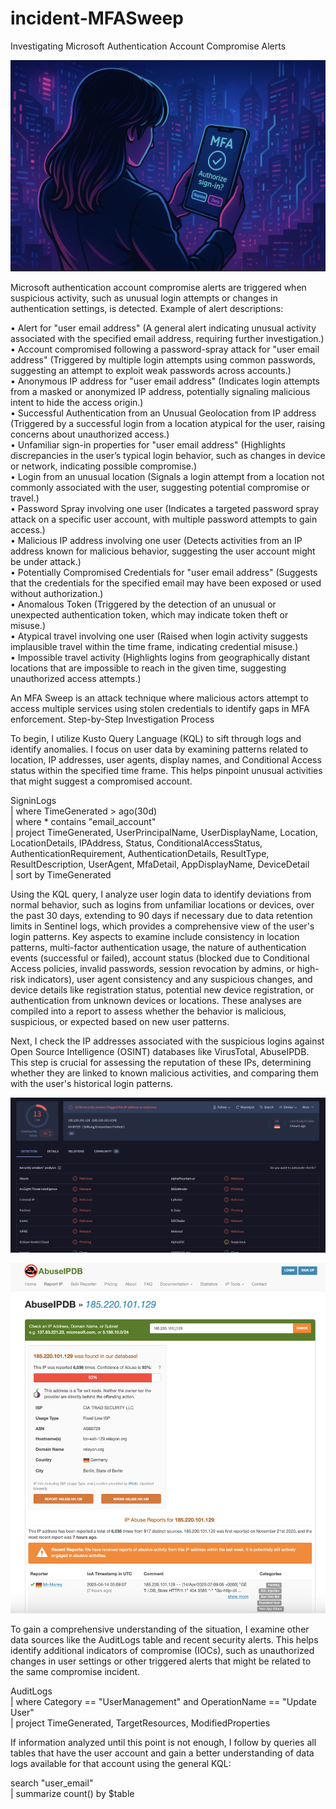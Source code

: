 # incident-MFASweep

Investigating Microsoft Authentication Account Compromise Alerts

![image](https://github.com/dita-cyber/incident-MFASweep/blob/52d0668547dab591eeb1719c69d54066916d381e/MFA2.png)

Microsoft authentication account compromise alerts are triggered when suspicious activity, such as unusual login attempts or changes in authentication settings, is detected. Example of alert descriptions:

•	Alert for "user email address" (A general alert indicating unusual activity associated with the specified email address, requiring further investigation.)<br/>
•	Account compromised following a password-spray attack for "user email address" (Triggered by multiple login attempts using common passwords, suggesting an attempt to exploit weak passwords across accounts.)<br/>
•	Anonymous IP address for "user email address" (Indicates login attempts from a masked or anonymized IP address, potentially signaling malicious intent to hide the access origin.)<br/>
•	Successful Authentication from an Unusual Geolocation from IP address (Triggered by a successful login from a location atypical for the user, raising concerns about unauthorized access.)<br/>
•	Unfamiliar sign-in properties for "user email address" (Highlights discrepancies in the user’s typical login behavior, such as changes in device or network, indicating possible compromise.)<br/>
•	Login from an unusual location (Signals a login attempt from a location not commonly associated with the user, suggesting potential compromise or travel.)<br/>
•	Password Spray involving one user (Indicates a targeted password spray attack on a specific user account, with multiple password attempts to gain access.)<br/>
•	Malicious IP address involving one user (Detects activities from an IP address known for malicious behavior, suggesting the user account might be under attack.)<br/>
•	Potentially Compromised Credentials for "user email address" (Suggests that the credentials for the specified email may have been exposed or used without authorization.)<br/>
•	Anomalous Token (Triggered by the detection of an unusual or unexpected authentication token, which may indicate token theft or misuse.)<br/>
•	Atypical travel involving one user (Raised when login activity suggests implausible travel within the time frame, indicating credential misuse.)<br/>
•	Impossible travel activity (Highlights logins from geographically distant locations that are impossible to reach in the given time, suggesting unauthorized access attempts.)<br/>

An MFA Sweep is an attack technique where malicious actors attempt to access multiple services using stolen credentials to identify gaps in MFA enforcement.
Step-by-Step Investigation Process

To begin, I utilize Kusto Query Language (KQL) to sift through logs and identify anomalies. I focus on user data by examining patterns related to location, IP addresses, user agents, display names, and Conditional Access status within the specified time frame. This helps pinpoint unusual activities that might suggest a compromised account. 

SigninLogs<br/>
| where TimeGenerated > ago(30d)<br/>
| where * contains "email_account"<br/>
| project TimeGenerated, UserPrincipalName, UserDisplayName, Location, LocationDetails, IPAddress, Status, ConditionalAccessStatus, AuthenticationRequirement, AuthenticationDetails, ResultType, ResultDescription, UserAgent, MfaDetail, AppDisplayName, DeviceDetail<br/>
| sort by TimeGenerated<br/>

Using the KQL query, I analyze user login data to identify deviations from normal behavior, such as logins from unfamiliar locations or devices, over the past 30 days, extending to 90 days if necessary due to data retention limits in Sentinel logs, which provides a comprehensive view of the user's login patterns. Key aspects to examine include consistency in location patterns, multi-factor authentication usage, the nature of authentication events (successful or failed), account status (blocked due to Conditional Access policies, invalid passwords, session revocation by admins, or high-risk indicators), user agent consistency and any suspicious changes, and device details like registration status, potential new device registration, or authentication from unknown devices or locations. These analyses are compiled into a report to assess whether the behavior is malicious, suspicious, or expected based on new user patterns.

Next, I check the IP addresses associated with the suspicious logins against Open Source Intelligence (OSINT) databases like VirusTotal, AbuseIPDB. This step is crucial for assessing the reputation of these IPs, determining whether they are linked to known malicious activities, and comparing them with the user's historical login patterns. 

![image](https://github.com/dita-cyber/incident-MFASweep/blob/52d0668547dab591eeb1719c69d54066916d381e/VTIP2.png)

![image](https://github.com/dita-cyber/incident-MFASweep/blob/52d0668547dab591eeb1719c69d54066916d381e/AIPDBIP2.png)

To gain a comprehensive understanding of the situation, I examine other data sources like the AuditLogs table and recent security alerts. This helps identify additional indicators of compromise (IOCs), such as unauthorized changes in user settings or other triggered alerts that might be related to the same compromise incident.

AuditLogs<br/>
| where Category == "UserManagement" and OperationName == "Update User"<br/>
| project TimeGenerated, TargetResources, ModifiedProperties<br/>

If information analyzed until this point is not enough, I follow by queries all tables that have the user account and gain a better understanding of data logs available for that account using the general KQL:

search "user_email"<br/>
| summarize count() by $table<br/>


